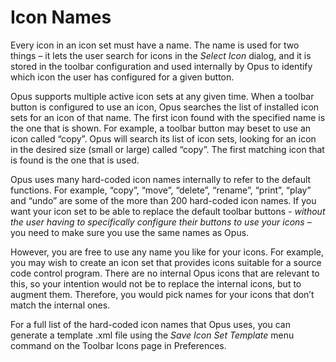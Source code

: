 # Icon Names

Every icon in an icon set must have a name. The name is used for two things – it lets the user search for icons in the *Select Icon* dialog, and it is stored in the toolbar configuration and used internally by Opus to identify which icon the user has configured for a given button.

Opus supports multiple active icon sets at any given time. When a toolbar button is configured to use an icon, Opus searches the list of installed icon sets for an icon of that name. The first icon found with the specified name is the one that is shown. For example, a toolbar button may beset to use an icon called “copy”. Opus will search its list of icon sets, looking for an icon in the desired size (small or large) called “copy”. The first matching icon that is found is the one that is used.

Opus uses many hard-coded icon names internally to refer to the default functions. For example, “copy”, “move”, “delete”, “rename”, “print”, “play” and “undo” are some of the more than 200 hard-coded icon names. If you want your icon set to be able to replace the default toolbar buttons - *without the user having to specifically configure their buttons to use your icons* – you need to make sure you use the same names as Opus.

However, you are free to use any name you like for your icons. For example, you may wish to create an icon set that provides icons suitable for a source code control program. There are no internal Opus icons that are relevant to this, so your intention would not be to replace the internal icons, but to augment them. Therefore, you would pick names for your icons that don’t match the internal ones.

For a full list of the hard-coded icon names that Opus uses, you can generate a template .xml file using the *Save Icon Set Template* menu command on the Toolbar Icons page in Preferences.
